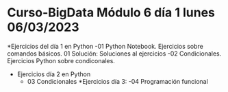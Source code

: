 # Curso-BigData Módulo 6 día 1 lunes 06/03/2023
  *Ejercicios del día 1 en Python
     -01 Python Notebook. Ejercicios sobre comandos básicos.
      01 Solución: Soluciones al ejercicios
     -02 Condicionales. Ejercicios Python sobre condiconales.
    
 * Ejercicios día 2 en Python
     - 03 Condicionales
 *Ejercicios día 3:
    -04 Programación funcional
